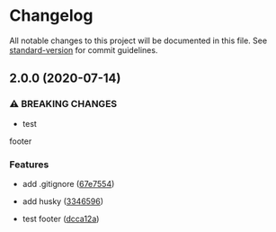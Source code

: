 # Changelog

All notable changes to this project will be documented in this file. See [standard-version](https://github.com/conventional-changelog/standard-version) for commit guidelines.

## 2.0.0 (2020-07-14)


### ⚠ BREAKING CHANGES

* test

footer

### Features

* add .gitignore ([67e7554](https://github.com/MrCuriosity/play-ground/commit/67e755483830b74fb9db736534f168fb4801fe0d))
* add husky ([3346596](https://github.com/MrCuriosity/play-ground/commit/334659617dbb1dc5cd5ff79004f1721f88eb8bbc))


* test footer ([dcca12a](https://github.com/MrCuriosity/play-ground/commit/dcca12a05cc9202f2a2f6fcdcc47a1178fe34c4f))
